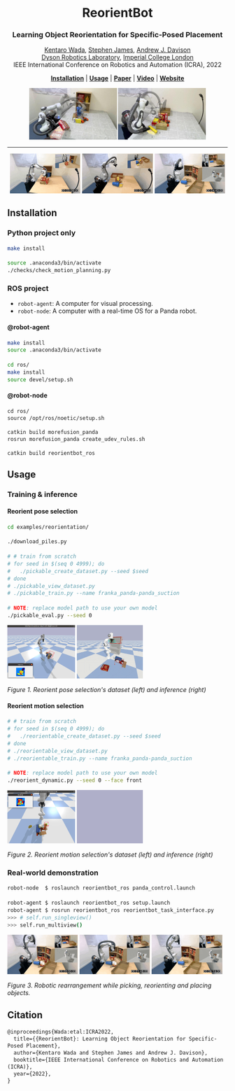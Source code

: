 <h1 align="center">ReorientBot</h1>
<h3 align="center">Learning Object Reorientation for Specific-Posed Placement</h3>

<p align="center">
  <a href="https://wkentaro.com">Kentaro Wada</a>,
  <a href="https://stepjam.github.io">Stephen James</a>,
  <a href="https://www.doc.ic.ac.uk/~ajd/">Andrew J. Davison</a>
  <br/>
  <a href="https://www.imperial.ac.uk/dyson-robotics-lab/">Dyson Robotics Laboratory</a>,
  <a href="https://www.imperial.ac.uk/">Imperial College London</a>
  <br/>
  IEEE International Conference on Robotics and Automation (ICRA), 2022
</p>

<p align="center">
  <a href="#installation"><b>Installation</b></a> |
  <a href="#usage"><b>Usage</b></a> |
  <a href="#"><b>Paper</b></a> |
  <a href="#"><b>Video</b></a> |
  <a href="#"><b>Website</b></a>
</p>

<div align="center">
  <img src="docs/assets/img/teaser_horizontal.jpg" width="80%">
</div>

---

<div align="center">
  <img src="docs/assets/img/shelf_storing.gif" width="32%">
  <img src="docs/assets/img/box_packing.gif" width="32%">
  <img src="docs/assets/img/multiview.gif" width="32%">
</div>

## Installation

### Python project only

```bash
make install

source .anaconda3/bin/activate
./checks/check_motion_planning.py
```

### ROS project

- `robot-agent`: A computer for visual processing.
- `robot-node`: A computer with a real-time OS for a Panda robot.

#### @robot-agent

```bash
make install
source .anaconda3/bin/activate

cd ros/
make install
source devel/setup.sh
```

#### @robot-node

```
cd ros/
source /opt/ros/noetic/setup.sh

catkin build morefusion_panda
rosrun morefusion_panda create_udev_rules.sh

catkin build reorientbot_ros
```

## Usage

### Training & inference

#### Reorient pose selection

```bash
cd examples/reorientation/

./download_piles.py

# # train from scratch
# for seed in $(seq 0 4999); do
#   ./pickable_create_dataset.py --seed $seed
# done
# ./pickable_view_dataset.py
# ./pickable_train.py --name franka_panda-panda_suction

# NOTE: replace model path to use your own model
./pickable_eval.py --seed 0
```

<div>
  <img src="docs/assets/img/pickable_view_dataset.jpg" width="30.8%"/>
  <img src="docs/assets/img/pickable_eval.gif" width="30%"/>
  <p><i>Figure 1. Reorient pose selection's dataset (left) and inference (right)</i></p>
</div>

#### Reorient motion selection

```bash
# # train from scratch
# for seed in $(seq 0 4999); do
#   ./reorientable_create_dataset.py --seed $seed
# done
# ./reorientable_view_dataset.py
# ./reorientable_train.py --name franka_panda-panda_suction

# NOTE: replace model path to use your own model
./reorient_dynamic.py --seed 0 --face front
```

<div>
  <img src="docs/assets/img/reorientable_view_dataset.jpg" width="30.7%"/>
  <img src="docs/assets/img/reorient_dynamic.gif" width="30%"/>
  <p><i>Figure 2. Reorient motion selection's dataset (left) and inference (right)</i></p>
</div>

### Real-world demonstration

```bash
robot-node  $ roslaunch reorientbot_ros panda_control.launch

robot-agent $ roslaunch reorientbot_ros setup.launch
robot-agent $ rosrun reorientbot_ros reorientbot_task_interface.py
>>> # self.run_singleview()
>>> self.run_multiview()
```

<div>
  <img src="docs/assets/img/multiview_01.gif" width="32%"/>
  <img src="docs/assets/img/multiview_02.gif" width="32%"/>
  <img src="docs/assets/img/multiview_03.gif" width="32%"/>
  <p><i>Figure 3. Robotic rearrangement while picking, reorienting and placing objects.</i></p>
</div>

## Citation

```
@inproceedings{Wada:etal:ICRA2022,
  title={{ReorientBot}: Learning Object Reorientation for Specific-Posed Placement},
  author={Kentaro Wada and Stephen James and Andrew J. Davison},
  booktitle={IEEE International Conference on Robotics and Automation (ICRA)},
  year={2022},
}
```
